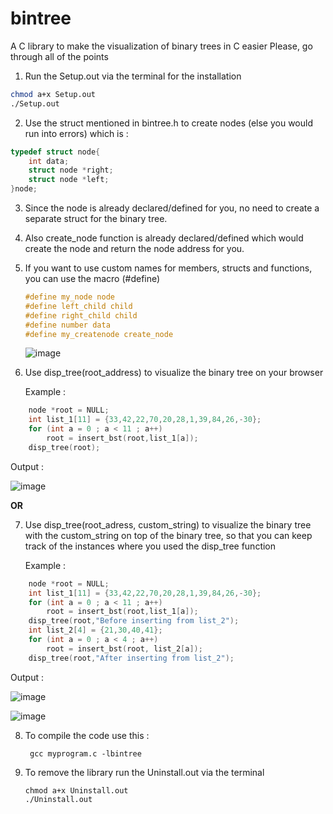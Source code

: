 # bintree
A C library to make the visualization of binary trees in C easier
Please, go through all of the points


1) Run the Setup.out via the terminal for the installation
   
```bash
chmod a+x Setup.out
./Setup.out
```

2) Use the struct mentioned in bintree.h to create nodes (else you would run into errors)
   which is :

```C
typedef struct node{
    int data;
    struct node *right;
    struct node *left;
}node;
```

3) Since the node is already declared/defined for you, no need to create a separate struct for the binary tree.

4) Also create_node function is already declared/defined which would create the node and return the node address for you.

5) If you want to use custom names for members, structs and functions, you can use the macro (#define)

   ```C
   #define my_node node
   #define left_child child
   #define right_child child
   #define number data
   #define my_createnode create_node
   ```
   
   ![image](https://github.com/Hruthik0x/bintree/assets/69683617/86509516-4046-4868-af84-3b27455d6b2a)

	
6) Use disp_tree(root_address) to visualize the binary tree on your browser

   Example :

```C
    node *root = NULL;
    int list_1[11] = {33,42,22,70,20,28,1,39,84,26,-30};
    for (int a = 0 ; a < 11 ; a++)
        root = insert_bst(root,list_1[a]);
    disp_tree(root);
```

   Output :
   
![image](https://github.com/Hruthik0x/bintree/assets/69683617/66681ee4-1042-45ce-9f41-1366bed46eeb)

**OR**
   
7) Use disp_tree(root_adress, custom_string) to visualize the binary tree with the custom_string on top of the binary tree, 
   so that you can keep track of the instances where you used the disp_tree function

   Example : 
   
```C
    node *root = NULL;
    int list_1[11] = {33,42,22,70,20,28,1,39,84,26,-30};
    for (int a = 0 ; a < 11 ; a++)
        root = insert_bst(root,list_1[a]);
    disp_tree(root,"Before inserting from list_2");
    int list_2[4] = {21,30,40,41};
    for (int a = 0 ; a < 4 ; a++)
        root = insert_bst(root, list_2[a]);
    disp_tree(root,"After inserting from list_2");
```

   Output :
   
   ![image](https://github.com/Hruthik0x/bintree/assets/69683617/9969e1b8-d4a5-4ca0-90c4-32c68788e14c)
   
   ![image](https://github.com/Hruthik0x/bintree/assets/69683617/ce1811a3-24e7-4836-a2d4-92ae1380133c)

8) To compile the code use this :
   
   ```
	gcc myprogram.c -lbintree
   ```

9) To remove the library run the Uninstall.out via the terminal

    ```
    chmod a+x Uninstall.out
    ./Uninstall.out
    ```
	
	

